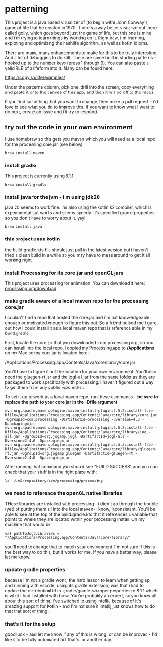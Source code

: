 # patterning
This project is a java based visualizer of (to begin with) John Conway's, game of life that he created in 1970. There's a way better visualize out there called golly, which goes beyond just the game of life, but this one is mine and I'm trying to learn things by working on it. Right now, I'm learning, exploring and optimizing the hashlife algorithm, as well as kotlin idioms.

There are many, many enhancements to make for this to be truly interesting. And a lot of debugging to do still. There are some built in starting patterns - hooked up to the number keys (press 1 through 9). You can also paste a valid RLE of a lifeform into it.  Many can be found here:

https://copy.sh/life/examples/

Under the patterns column, pick one, drill into the screen, copy everything and paste it onto the canvas of this app, and then it will be off to the races.

If you find something that you want to change, then make a pull request - i'd love to see what you do to improve this. If you want to know what I want to do next, create an issue and I'll try to respond.

## try out the code in your own environment

I use homebrew so this gets you maven which you will need as a local repo for the processing core.jar (see below)

<pre><code>brew install maven
</code></pre>

### install gradle
This project is currently using 8.1.1

<pre><code>brew install gradle
</code></pre>

### install java for the jvm - i'm using jdk20
java 20 seems to work fine. i'm also using the kotlin k2 compiler, which is experimental but works and seems speedy. it's specified gradle.properties so you don't have to worry about it. yay!
<pre><code>brew install java
</code></pre>

### this project uses kotlin
the build.gradle.kts file should just pull in the latest version but i haven't tried a clean build in a while so you may have to mess around to get it all working right

### install Processing for its core.jar and openGL jars    

This project uses processing for animation.  You can download it here: [processing.org/download](https://processing.org/download)

### make gradle aware of a local maven repo for the processing core.jar
I couldn't find a repo that hosted the core.jar and i'm not knowledgeable enough or motivated enough to figure this out.  So a friend helped me figure out how i could install it as a local maven repo that is reference able in my build.gradle

First, locate the core.jar that you downloaded from processing.org, so you can install into the local repo.  I copied my Processing.app to **/Applications** on my Mac so my core.jar is located here:

/Applications/Processing.app/Contents/Java/core/library/core.jar

You'll have to figure it out the location for your own environment. You'll also need the gluegen-rt.jar and the jogl-all.jar from the same folder as they are packaged to work specifically with processing. i haven't figured out a way to get them from any public repo either.

To set it up to work as a local maven repo, run these commands - **be sure to replace the path to your core.jar in the -Dfile argument** 

<pre><code>mvn org.apache.maven.plugins:maven-install-plugin:2.5.2:install-file -Dfile=/Applications/Processing.app/Contents/Java/core/library/core.jar -DgroupId=com.processing -DartifactId=processing -Dversion=4.3 -Dpackaging=jar
mvn org.apache.maven.plugins:maven-install-plugin:2.5.2:install-file -Dfile=/Applications/Processing.app/Contents/Java/core/library/jogl-all.jar -DgroupId=org.jogamp.jogl -DartifactId=jogl-all -Dversion=2.4.0 -Dpackaging=jar
mvn org.apache.maven.plugins:maven-install-plugin:2.5.2:install-file -Dfile=/Applications/Processing.app/Contents/Java/core/library/gluegen-rt.jar -DgroupId=org.jogamp.gluegen -DartifactId=gluegen-rt -Dversion=2.4.0 -Dpackaging=jar
</code></pre>

After running that command you should see "BUILD SUCCESS" and you can check that your stuff is in the right place with: 

<pre><code>ls ~/.m2/repository/com/processing/processing
</code></pre>


### we need to reference the openGL native libraries
THese libraries are installed with processing - i didn't go through the trouble (yet) of putting them all into the local maven- i know, inconsistent. You'll be able to see at the top of the build.gradle.kts that it references a variable that points to where they are located within your processing install.  On my machine that would be:

<pre><code>val pathToJoglLibraries = "/Applications/Processing.app/Contents/Java/core/library/"
</code></pre>

you'll need to change that to match your environment.  I'm not sure if this is the best way to do this, but it works for me.  If you have a better way, please let me know.


### update gradle properties
because i'm not a gradle wonk, the hard lesson to learn when getting up and running with vscode, using its gradle extension, was that i had to update the distributionUrl in .gradle/gradle-wrapper.properties to 8.1.1 which is what i had installed with brew. You're probably an expert, so you know all about this sort of thing.  i've switched to using intelliJ because of it's amazing support for Kotlin - and I'm not sure if intellij just knows how to do that that sort of thing.

### that's it for the setup
good luck - and let me know if any of this is wrong, or can be improved - I'd like it to be fully automated but that's for another day.